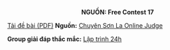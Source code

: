 **<center>NGUỒN: Free Contest 17</center>**

[Tải đề bài (PDF)](/statements/2120/MOWLAWN.pdf)
**Nguồn:** [Chuyên Sơn La Online Judge](http://csloj.ddns.net/)

**Group giải đáp thắc mắc:** [Lập trình 24h](https://www.facebook.com/groups/1386904321519984)